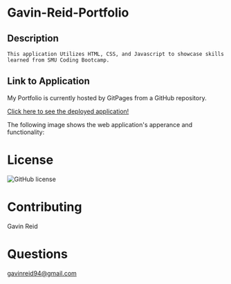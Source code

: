 # Gavin-Reid-Portfolio

## Description 
    This application Utilizes HTML, CSS, and Javascript to showcase skills learned from SMU Coding Bootcamp. 

## Link to Application 
My Portfolio is currently hosted by GitPages from a GitHub repository.

[Click here to see the deployed application!](https://gavinreid0.github.io/Gavin-Reid-Portfolio/)

The following image shows the web application's apperance and functionality:
![]()
![]()

# License
  ![GitHub license](https://img.shields.io/badge/license-mit-blue.svg)
 
 # Contributing 
   Gavin Reid 
  
# Questions
  gavinreid94@gmail.com
